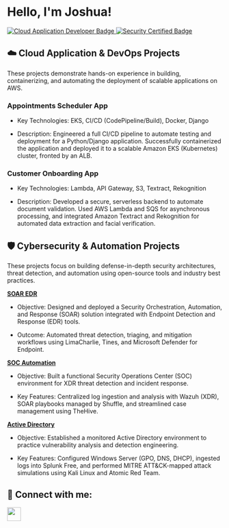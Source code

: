 <h1>Hello, I'm Joshua!</h1>
<p>
<a href="https://github.com/Joshugoi">
<img src="https://www.google.com/search?q=https://img.shields.io/badge/AWS%2520Cloud%2520Application%2520Developer-FF9900%3Fstyle%3Dfor-the-badge%26logo%3Damazonaws%26logoColor%3Dwhite" alt="Cloud Application Developer Badge">
</a>
<a href="https://www.google.com/search?q=https://www.credly.com/users/joshua-banh/badges">
<img src="https://www.google.com/search?q=https://img.shields.io/badge/Certified%2520Security-007ACC%3Fstyle%3Dfor-the-badge%26logo%3DcompTIA%26logoColor%3Dwhite" alt="Security Certified Badge">
</a>
</p>

<h2>☁️ Cloud Application & DevOps Projects</h2>
These projects demonstrate hands-on experience in building, containerizing, and automating the deployment of scalable applications on AWS.

### Appointments Scheduler App
- Key Technologies: EKS, CI/CD (CodePipeline/Build), Docker, Django

- Description: Engineered a full CI/CD pipeline to automate testing and deployment for a Python/Django application. Successfully containerized the application and deployed it to a scalable Amazon EKS (Kubernetes) cluster, fronted by an ALB.

### Customer Onboarding App
 - Key Technologies: Lambda, API Gateway, S3, Textract, Rekognition

- Description: Developed a secure, serverless backend to automate document validation. Used AWS Lambda and SQS for asynchronous processing, and integrated Amazon Textract and Rekognition for automated data extraction and facial verification.


<h2>🛡️ Cybersecurity & Automation Projects</h2>

These projects focus on building defense-in-depth security architectures, threat detection, and automation using open-source tools and industry best practices.

<b>[SOAR EDR](https://github.com/Joshugoi/SOAR-EDR)</b>
- Objective: Designed and deployed a Security Orchestration, Automation, and Response (SOAR) solution integrated with Endpoint Detection and Response (EDR) tools.

- Outcome: Automated threat detection, triaging, and mitigation workflows using LimaCharlie, Tines, and Microsoft Defender for Endpoint.

<b>[SOC Automation](https://github.com/Joshugoi/SOC-Automation-Project)</b>
- Objective: Built a functional Security Operations Center (SOC) environment for XDR threat detection and incident response.

- Key Features: Centralized log ingestion and analysis with Wazuh (XDR), SOAR playbooks managed by Shuffle, and streamlined case management using TheHive.

<b>[Active Directory](https://github.com/Joshugoi/Active-Directory-Project)</b>
- Objective: Established a monitored Active Directory environment to practice vulnerability analysis and detection engineering.

- Key Features: Configured Windows Server (GPO, DNS, DHCP), ingested logs into Splunk Free, and performed MITRE ATT&CK-mapped attack simulations using Kali Linux and Atomic Red Team.

<h2> 🤳 Connect with me:</h2>

<p align="left">
<a href="https://www.linkedin.com/in/joshua-banh" alt="JoshuaBanh | LinkedIn">
<img src="https://www.google.com/search?q=https://cdn.jsdelivr.net/npm/simple-icons%40v3/icons/linkedin.svg%3Fcolor%3Dffffff" width="32px" />
</a>
</p>
